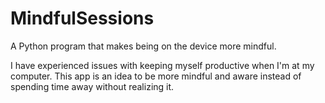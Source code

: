 # MindfulSessions
A Python program that makes being on the device more mindful.

I have experienced issues with keeping myself productive when I'm at my computer. This app is an idea to be more mindful and aware instead of spending time away without realizing it.
